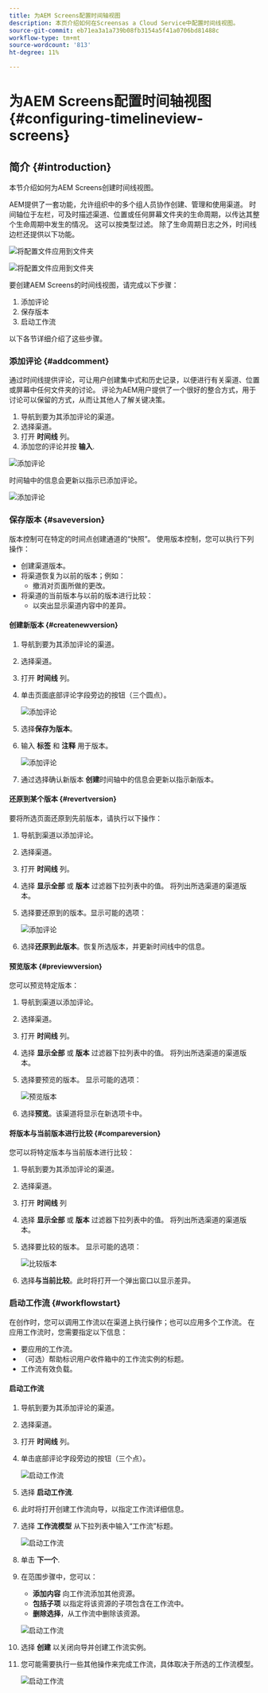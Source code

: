 ```yaml
---
title: 为AEM Screens配置时间轴视图
description: 本页介绍如何在Screensas a Cloud Service中配置时间线视图。
source-git-commit: eb71ea3a1a739b08fb3154a5f41a0706bd81488c
workflow-type: tm+mt
source-wordcount: '813'
ht-degree: 11%

---
```


# 为AEM Screens配置时间轴视图 {#configuring-timelineview-screens}

## 简介 {#introduction}

本节介绍如何为AEM Screens创建时间线视图。

AEM提供了一套功能，允许组织中的多个组人员协作创建、管理和使用渠道。
时间轴位于左栏，可及时描述渠道、位置或任何屏幕文件夹的生命周期，以传达其整个生命周期中发生的情况。 这可以按类型过滤。
除了生命周期日志之外，时间线边栏还提供以下功能。

![将配置文件应用到文件夹](/help/screens-cloud/assets/configure/Screens-timeline1.jpg)

![将配置文件应用到文件夹](/help/screens-cloud/assets/configure/screens-timeline2.jpg)

要创建AEM Screens的时间线视图，请完成以下步骤：

1. 添加评论
1. 保存版本
1. 启动工作流

以下各节详细介绍了这些步骤。

### 添加评论 {#addcomment}

通过时间线提供评论，可让用户创建集中式和历史记录，以便进行有关渠道、位置或屏幕中任何文件夹的讨论。
评论为AEM用户提供了一个很好的整合方式，用于讨论可以保留的方式，从而让其他人了解关键决策。

1. 导航到要为其添加评论的渠道。
1. 选择渠道。
1. 打开 **时间线** 列。
1. 添加您的评论并按 **输入**.

![添加评论](/help/screens-cloud/assets/configure/screen-timeline3.jpg)

时间轴中的信息会更新以指示已添加评论。

![添加评论](/help/screens-cloud/assets/configure/screens-timeline4.jpg)

### 保存版本 {#saveversion}

版本控制可在特定的时间点创建通道的“快照”。 使用版本控制，您可以执行下列操作：
* 创建渠道版本。
* 将渠道恢复为以前的版本；例如：
   * 撤消对页面所做的更改。
* 将渠道的当前版本与以前的版本进行比较：
   * 以突出显示渠道内容中的差异。


#### 创建新版本 {#createnewversion}

1. 导航到要为其添加评论的渠道。
1. 选择渠道。
1. 打开 **时间线** 列。
1. 单击页面底部评论字段旁边的按钮（三个圆点）。

   ![添加评论](/help/screens-cloud/assets/configure/screens-timeline5.jpg)

1. 选择&#x200B;**保存为版本**。
1. 输入 **标签** 和 **注释** 用于版本。

   ![添加评论](/help/screens-cloud/assets/configure/screens-timeline6.jpg)

1. 通过选择确认新版本 **创建**&#x200B;时间轴中的信息会更新以指示新版本。

#### 还原到某个版本 {#revertversion}

要将所选页面还原到先前版本，请执行以下操作：

1. 导航到渠道以添加评论。
1. 选择渠道。
1. 打开 **时间线** 列。
1. 选择 **显示全部** 或 **版本** 过滤器下拉列表中的值。 将列出所选渠道的渠道版本。
1. 选择要还原到的版本。显示可能的选项：

   ![添加评论](/help/screens-cloud/assets/configure/screens-timeline7.jpg)

1. 选择&#x200B;**还原到此版本**。恢复所选版本，并更新时间线中的信息。

#### 预览版本 {#previewversion}

您可以预览特定版本：

1. 导航到渠道以添加评论。
1. 选择渠道。
1. 打开 **时间线** 列。
1. 选择 **显示全部** 或 **版本** 过滤器下拉列表中的值。 将列出所选渠道的渠道版本。
1. 选择要预览的版本。 显示可能的选项：

   ![预览版本](/help/screens-cloud/assets/configure/screens-timeline8.jpg)

1. 选择&#x200B;**预览**。该渠道将显示在新选项卡中。

#### 将版本与当前版本进行比较 {#compareversion}

您可以将特定版本与当前版本进行比较：

1. 导航到要为其添加评论的渠道。
1. 选择渠道。
1. 打开 **时间线** 列
1. 选择 **显示全部** 或 **版本** 过滤器下拉列表中的值。 将列出所选渠道的渠道版本。
1. 选择要比较的版本。 显示可能的选项：

   ![比较版本](/help/screens-cloud/assets/configure/screens-timeline9.jpg)

1. 选择&#x200B;**与当前比较**。此时将打开一个弹出窗口以显示差异。

### 启动工作流 {#workflowstart}

在创作时，您可以调用工作流以在渠道上执行操作；也可以应用多个工作流。
在应用工作流时，您需要指定以下信息：

* 要应用的工作流。
* （可选）帮助标识用户收件箱中的工作流实例的标题。
* 工作流有效负载。

#### 启动工作流

1. 导航到要为其添加评论的渠道。
1. 选择渠道。
1. 打开 **时间线** 列。
1. 单击底部评论字段旁边的按钮（三个点）。

   ![启动工作流](/help/screens-cloud/assets/configure/screens-timeline10.jpg)

1. 选择 **启动工作流**.
1. 此时将打开创建工作流向导，以指定工作流详细信息。
1. 选择 **工作流模型** 从下拉列表中输入“工作流”标题。

   ![启动工作流](/help/screens-cloud/assets/configure/screens-timeline11.jpg)

1. 单击 **下一个**.
1. 在范围步骤中，您可以：
   * **添加内容** 向工作流添加其他资源。
   * **包括子项** 以指定将该资源的子项包含在工作流中。
   * **删除选择**，从工作流中删除该资源。

   ![启动工作流](/help/screens-cloud/assets/configure/screens-timeline12.jpg)

1. 选择 **创建** 以关闭向导并创建工作流实例。
1. 您可能需要执行一些其他操作来完成工作流，具体取决于所选的工作流模型。

   ![启动工作流](/help/screens-cloud/assets/configure/screens-timeline13.jpg)
